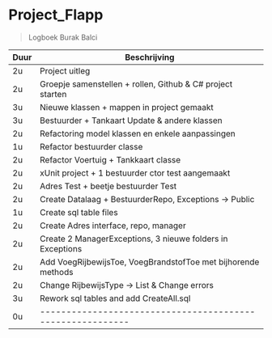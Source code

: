 # Project_Flapp

<!-- | \_ | \_| -->

> Logboek Burak Balci

| Duur | Beschrijving                                               |
| ---- | ---------------------------------------------------------- |
| 2u   | Project uitleg                                             |
| 2u   | Groepje samenstellen + rollen, Github & C# project starten |
| 3u   | Nieuwe klassen + mappen in project gemaakt                 |
| 3u   | Bestuurder + Tankaart Update & andere klassen              |
| 2u   | Refactoring model klassen en enkele aanpassingen           |
| 1u   | Refactor bestuurder classe                                 |
| 2u   | Refactor Voertuig + Tankkaart classe                       |
| 2u   | xUnit project + 1 bestuurder ctor test aangemaakt          |
| 2u   | Adres Test + beetje bestuurder Test                        |
| 2u   | Create Datalaag + BestuurderRepo, Exceptions -> Public     |
| 1u   | Create sql table files                                     |
| 2u   | Create Adres interface, repo, manager                      |
| 2u   | Create 2 ManagerExceptions, 3 nieuwe folders in Exceptions |
| 2u   | Add VoegRijbewijsToe, VoegBrandstofToe met bijhorende methods |
| 2u   | Change RijbewijsType -> List<RijbewijsType> & Change errors|
| 3u   | Rework sql tables and add CreateAll.sql                    |
| 0u   | ---------------------------------------------------------- |
